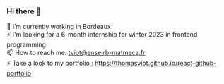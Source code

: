 ### Hi there 👋
🔭 I’m currently working in Bordeaux <br />
⚡ I'm looking for a 6-month internship for winter 2023 in frontend programming<br />
📫 How to reach me: tviot@enseirb-matmeca.fr <br />
⚡ Take a look to my portfolio : https://thomasviot.github.io/react-github-portfolio

<!--
**thomasViot/thomasViot** is a ✨ _special_ ✨ repository because its `README.md` (this file) appears on your GitHub profile.

Here are some ideas to get you started:

- 🔭 I’m currently working on ...
- 🌱 I’m currently learning ...
- 👯 I’m looking to collaborate on ...
- 🤔 I’m looking for help with ...
- 💬 Ask me about ...
- 📫 How to reach me: ...
- 😄 Pronouns: ...
- ⚡ Fun fact: ...
-->
